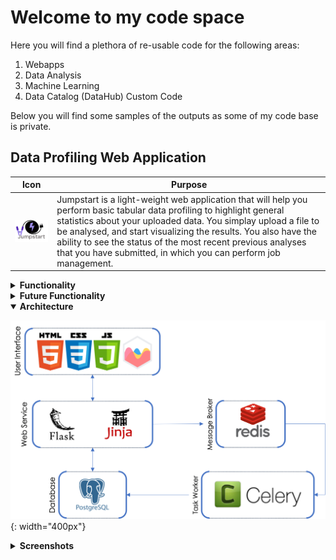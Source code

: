 # Welcome to my code space

Here you will find a plethora of re-usable code for the following areas:

1. Webapps
2. Data Analysis
3. Machine Learning
4. Data Catalog (DataHub) Custom Code

Below you will find some samples of the outputs as some of my code base is private.

## Data Profiling Web Application

|Icon | Purpose|
---| ---|
|<img src="/images/jumpstart3.png" style="display:block; width:200px; margin-left:auto;margin-right:auto"></img> | Jumpstart is a light-weight web application that will help you perform basic tabular data profiling to highlight general statistics about your uploaded data. You simplay upload a file to be analysed, and start visualizing the results. You also have the ability to see the status of the most recent previous analyses that you have submitted, in which you can perform job management.|

<details>
<summary><b>Functionality</b></summary>

1. Ability to login using username and password.
1. UI Dark Mode
1. Automated Exploratory Analysis
    - Table level statistics
    - Table variable types
    - Table variable statistics
    - Table alert types 
    - Variable level statistics table
1. Save job data and results to a database
1. Visualize the results in an interactive dashboard format
1. Data Labels for Privacy Apllication 
1. UI Dark Mode
1. Job Management 
</details>

<details>
<summary><b>Future Functionality</b></summary>

1. API endpoints for profiling
1. Great Expectation execution
1. UI for expectation management
</details>

<details open>
<summary><b>Architecture</b></summary>

![alt text](images/DPWA_Arch.png?raw=true){: width="400px"}

</details>

<details>
<summary><b>Screenshots</b></summary>

</details>